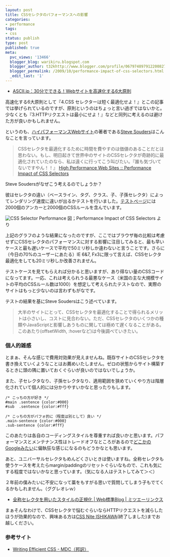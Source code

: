 ```yaml
---
layout: post
title: CSSセレクタのパフォーマンスへの影響
categories:
- performance
tags:
- css
status: publish
type: post
published: true
meta:
  pvc_views: '13466'
  blogger_blog: warikiru.blogspot.com
  blogger_author: t32khttp://www.blogger.com/profile/06797489791220082722noreply@blogger.com
  blogger_permalink: /2009/10/performance-impact-of-css-selectors.html
  _edit_last: '1'
---
```

<ul>
	<li><a href="http://ascii.jp/elem/000/000/457/457749/">ASCII.jp：30分でできる！Webサイトを高速化する6大原則</a></li>
</ul>
高速化する6大原則として『4.CSS セレクターは短く最適化せよ！』とこの記事では挙げられているのですが、原則というのはちょっと言い過ぎではないかと。少なくとも『3.HTTPリクエストは最小にせよ！』などと同列に考えるのは避けた方が良いかもしれません。

というのも、<a href="http://www.amazon.co.jp/gp/product/487311361X?ie=UTF8&amp;tag=warikiru-22&amp;linkCode=as2&amp;camp=247&amp;creative=7399&amp;creativeASIN=487311361X">ハイパフォーマンスWebサイト</a>の著者である<a href="http://stevesouders.com/">Steve Souders</a>はこんなことを言っています。
<blockquote>CSSセレクタを最適化するために時間を費やすのは価値のあることだとは思わない。もし、明日起きて世界中のサイトのCSSセレクタが奇跡的に最適化されていたのなら、私は遠くに行ってこう叫びたい。『誰も気づいてないですやん！！』
<a href="http://www.stevesouders.com/blog/2009/03/10/performance-impact-of-css-selectors/">High Performance Web Sites :: Performance Impact of CSS Selectors</a></blockquote>
Steve Soudersがなぜこう考えるのでしょうか？

彼はセレクタの違い（ベースライン、タグ、クラス、子、子孫セレクタ）によってレンダリング速度に違いが出るかテストを行いました。<a href="http://stevesouders.com/tests/css-selectors/index.html">テストページ</a>には2000個のアンカーと2000個のCSSルールを含んでいます。

<img src="http://lh4.ggpht.com/_1drnogi3vdg/SstjKcFzh2I/AAAAAAAAAnA/mcvVilvyBIg/css-selectors-top-ten-2000-color-513x497-revised.jpg" alt="CSS Selector Performance" />
図；Performance Impact of CSS Selectors より

上記のグラフのような結果になったのですが、ここではブラウザ毎の比較は考慮せずにCSSセレクタのパフォーマンスに対する影響に注目してみると、最も早いケースと最も遅いケースで平均で50ミリ秒しか違わないと言うことです。さらに（今日の70%のユーザーにあたる）IE 6&amp;7, Fx3に限って言えば、CSSセレクタ最適化をしても20ミリ秒しか改善されません。

テストケースを見てもらえれば分かると思いますが、あり得ない量のCSSコードになってます。一応、これは考えられうる最悪なケース（米国の主な大規模サイトの平均のCSSルール数は1000）を想定して考えられたテストなので、実際のサイトはもっと少ないのは言わずもがなです。

テストの結果を基にSteve Soudersはこう述べています。
<blockquote>大半のサイトにとって、CSSセレクタを最適化することで得られるメリットは小さいし、コストに見合わない。ただ、CSSセレクタのいくつかの種類やJavaScriptと影響しあうものに関しては極めて遅くなることがある。このあたり(offsetWidth, :hoverなど)は今後調べていきたい。</blockquote>
<h3>個人的雑感</h3>
とまぁ、そんな感じで費用対効果が見えませんね。既存サイトのCSSセレクタを書き換えていくようなことはお薦めいたしません。ゼロの状態からサイト構築するときに頭の隅に置いておくぐらいが良いのではないでしょうか。

また、子セレクタなり、子孫セレクタなり、適用範囲を狭めていくやり方は階層化されていて個人的には分かりやすいかなと思ったりもします。
<pre><code>/* こっちの方が好き */
#main .sentence {color:#000}
#sub  .sentence {color:#fff}

/* こっちの方がパフォ的に（程度は別として）良い */
.main-sentence {color:#000}
.sub-sentence {color:#fff}</code></pre>
このあたりは各自のコーディングスタイルを尊重すれば良いかと思います。パフォーマンスとメンテナンス性はトレードオフなところがあるので<a href="http://www.suzukikenichi.com/blog/why-doesnt-google-validate/">どこかのGoogleみたい</a>に偏執狂な感じになるのもどうかなとも思います。

あと、ユニバーサルセレクタもめんどくさいときは使いますね。全称セレクタも使うケースを考えたらmargin/paddingのリセットぐらいなもので、これも気にする程度ではないかなと思っています。（気になる人はテストしてみて＞＜）

２年前の僕みたいに不安になって藁をもすがる思いで質問してしまう子もでてくるかもしれません。（ググレオレｗ）
<ul>
	<li><a href="http://standards.mitsue.co.jp/archives/001247.html">全称セレクタを用いたスタイルの正規化 | Web標準Blog | ミツエーリンクス</a></li>
</ul>
まぁそんなわけで、CSSセレクタで悩むぐらいならHTTPリクエストを減らしたほうが効果的なので、興味ある方は<a href="http://www.cssnite-ishikawa.jp/">CSS Nite ISHIKAWA</a>(終了しました)までお越しください。
<h3>参考サイト</h3>
<ul>
	<li><a href="https://developer.mozilla.org/ja/Writing_Efficient_CSS">Writing Efficient CSS - MDC（邦訳）</a></li>
</ul>
